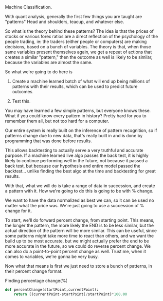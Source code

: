 
Machine Classification.

With quant analysis, generally the first few things you are taught are "patterns" Head and shoulders, teacup, and whatever else.

So what is the theory behind these patterns? The idea is that the prices of stocks or various forex ratios are a direct reflection of the psychology of the people trading, ie: the traders (either people or computers) are making decisions, based on a bunch of variables. The theory is that, when those same variables present themselves again, we get a repeat of actions that creates a similar "pattern," then the outcome as well is likely to be similar, because the variables are almost the same.

So what we're going to do here is

1. Create a machine learned batch of what will end up being millions of patterns with their results, which can be used to predict future outcomes.

2. Test this.

You may have learned a few simple patterns, but everyone knows these. What if you could know every pattern in history? Pretty hard for you to remember them all, but not too hard for a computer.

Our entire system is really built on the inference of pattern recognition, so if patterns change due to new data, that's really built in and is done by programming that was done before results.

This allows backtesting to actually serve a very truthful and accurate purpose. If a machine learned live algo passes the back test, it is highly likely to continue performing well in the future, not because it passed a back test, but because our hypothesis and entire model passed the backtest... unlike finding the best algo at the time and backtesting for great results.

With that, what we will do is take a range of data in succession, and create a pattern with it. How we're going to do this is going to be with % change.

We want to have the data normalized as best we can, so it can be used no matter what the price was. We're just going to use a succession of % change for it.

To start, we'll do forward percent change, from starting point. This means, the longer the pattern, the more likely the END is to be less similar, but the actual direction of the pattern will be more similar. This can be useful, since some patterns might take more time to react than others, and we want the build up to be most accurate, but we might actually prefer the end to be more accurate in the future, so we could do reverse percent change. We can also do a point-to-point percent change as well. Trust me, when it comes to variables, we're gonna be very busy.

Now what that means is first we just need to store a bunch of patterns, in their percent change format.

Finding percentage change(%)
```python
def percentChange(startPoint,currentPoint):
    return ((currentPoint-startPoint)/startPoint)*100.00

```
